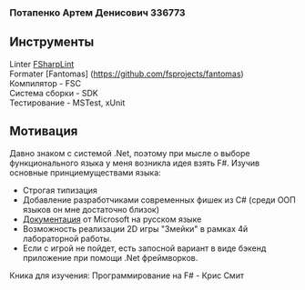 ### Потапенко Артем Денисович 336773

## Инструменты <br>
Linter [FSharpLint](https://github.com/fsprojects/FSharpLint) <br>
Formater [Fantomas] (https://github.com/fsprojects/fantomas) <br>
Компилятор - FSC <br>
Система сборки - SDK <br>
Тестирование - MSTest, xUnit <br>

## Мотивация <br>

Давно знаком с системой .Net, поэтому при мысле о выборе функционального языка у меня возникла идея взять F#. Изучив основные принциемуществами языка:
 - Строгая типизация
 - Добавление разработчиками современных фишек из C# (среди ООП языков он мне достаточно близок)
 - [Документация](https://learn.microsoft.com/ru-ru/dotnet/fsharp/) от Microsoft на русском языке
 - Возможность реализации 2D игры "Змейки" в рамках 4й лабораторной работы.
 - Если с игрой не пойдет, есть запосной вариант в виде бэкенд приложение при помощи .Net фреймворков.

Кника для изучения: Программирование на F# - Крис Смит
